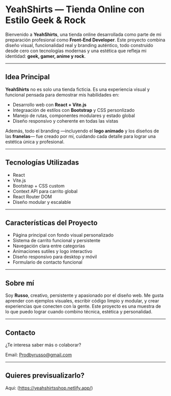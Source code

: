 #  YeahShirts — Tienda Online con Estilo Geek & Rock

Bienvenido a **YeahShirts**, una tienda online desarrollada como parte de mi preparación profesional como **Front-End Developer**. Este proyecto combina diseño visual, funcionalidad real y branding auténtico, todo construido desde cero con tecnologías modernas y una estética que refleja mi identidad: **geek, gamer, anime y rock**.

---

## Idea Principal

**YeahShirts** no es solo una tienda ficticia. Es una experiencia visual y funcional pensada para demostrar mis habilidades en:

- Desarrollo web con **React + Vite.js**
- Integraación de estilos con **Bootstrap** y CSS personlizado
- Manejo de rutas, componentes modulares y estado global
- Diseño responsivo y coherente en todas las vistas

Además, todo el branding —incluyendo el **logo animado** y los diseños de las **franelas**— fue creado por mí, cuidando cada detalle para lograr una estética única y profesional.

---

##  Tecnologías Utilizadas

- React
- Vite.js
- Bootstrap + CSS custom
- Context API para carrito global
- React Router DOM
- Diseño modular y escalable

---

##  Características del Proyecto

- Página principal con fondo visual personalizado
- Sistema de carrito funcional y persistente
- Navegación clara entre categorías
- Animaciones sutiles y logo interactivo
- Diseño responsivo para desktop y móvil
- Formulario de contacto funcional

---

##  Sobre mí

Soy **Russo**, creativo, persistente y apasionado por el diseño web. Me gusta aprender con ejemplos visuales, escribir código limpio y modular, y crear experiencias que conecten con la gente. Este proyecto es una muestra de lo que puedo lograr cuando combino técnica, estética y personalidad.

---

##  Contacto

¿Te interesa saber más o colaborar?

 Email: Prodbyrusso@gmail.com


---

## Quieres previsualizarlo?

Aqui: (https://yeahshirtsshop.netlify.app/)

